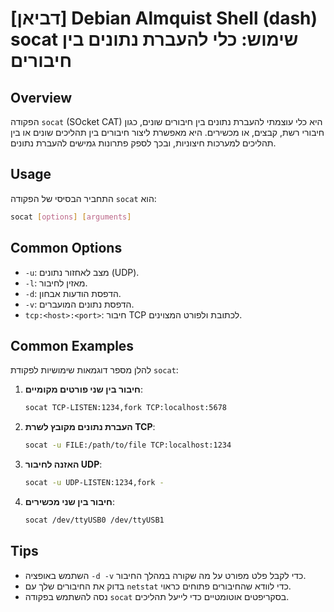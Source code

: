 # [דביאן] Debian Almquist Shell (dash) socat שימוש: כלי להעברת נתונים בין חיבורים

## Overview
הפקודה `socat` (SOcket CAT) היא כלי עוצמתי להעברת נתונים בין חיבורים שונים, כגון חיבורי רשת, קבצים, או מכשירים. היא מאפשרת ליצור חיבורים בין תהליכים שונים או בין תהליכים למערכות חיצוניות, ובכך לספק פתרונות גמישים להעברת נתונים.

## Usage
התחביר הבסיסי של הפקודה `socat` הוא:

```bash
socat [options] [arguments]
```

## Common Options
- `-u`: מצב לאחזור נתונים (UDP).
- `-l`: מאזין לחיבור.
- `-d`: הדפסת הודעות אבחון.
- `-v`: הדפסת נתונים המועברים.
- `tcp:<host>:<port>`: חיבור TCP לכתובת ולפורט המצוינים.

## Common Examples
להלן מספר דוגמאות שימושיות לפקודת `socat`:

1. **חיבור בין שני פורטים מקומיים**:
   ```bash
   socat TCP-LISTEN:1234,fork TCP:localhost:5678
   ```

2. **העברת נתונים מקובץ לשרת TCP**:
   ```bash
   socat -u FILE:/path/to/file TCP:localhost:1234
   ```

3. **האזנה לחיבור UDP**:
   ```bash
   socat -u UDP-LISTEN:1234,fork -
   ```

4. **חיבור בין שני מכשירים**:
   ```bash
   socat /dev/ttyUSB0 /dev/ttyUSB1
   ```

## Tips
- השתמש באופציה `-d -v` כדי לקבל פלט מפורט על מה שקורה במהלך החיבור.
- בדוק את החיבורים שלך עם `netstat` כדי לוודא שהחיבורים פתוחים כראוי.
- נסה להשתמש בפקודה `socat` בסקריפטים אוטומטיים כדי לייעל תהליכים.